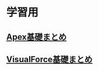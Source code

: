 # 学習用
## [Apex基礎まとめ](https://github.com/YujiroKusano/apex_study/tree/main/apex)
## [VisualForce基礎まとめ]()
